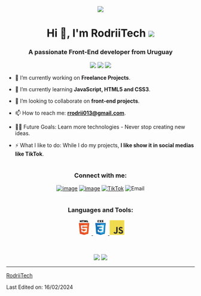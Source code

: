 <p align="center"><picture align="center"><img align="center" src = "https://github.com/7oSkaaa/7oSkaaa/blob/main/Images/about_me.gif?raw=true" width = 50px></picture></p>
<h1 align="center">Hi 👋, I'm RodriiTech <img height="40" src="![image](https://github.com/rrodrii013/rrodrii013/assets/155658289/5ed02ba8-641f-4679-a7ce-3f4c6e7abbc8)
"></h1>
<h3 align="center">A passionate Front-End developer from Uruguay</h3>

 <p align="center">
<img src="https://img.shields.io/badge/Age-22-blue" />
  <img src="https://img.shields.io/badge/Focus-JavaScript-yellow" />
    <img src="https://img.shields.io/badge/Languages-English,Spanish%20%26%20Portuguese-red" />

- 🔭 I’m currently working on **Freelance Projects**.

- 🌱 I’m currently learning **JavaScript, HTML5 and CSS3**.

- 🧠 I’m looking to collaborate on **front-end projects**.

- 📫 How to reach me: **rrodrii013@gmail.com**.

- 💪🏼 Future Goals: Learn more technologies - Never stop creating new ideas.
  
- ⚡ What I like to do: While I do my projects, **I like show it in social medias like TikTok**.

<h1> </h1>
<h3 align="center">Connect with me:</h3>
<div align="center">

[![image](https://img.shields.io/badge/LinkedIn-0077B5?style=for-the-badge&logo=linkedin&logoColor=white)](https://www.linkedin.com/in/mateo-rodriguezit/)
[![image](https://img.shields.io/badge/Twitter-1DA1F2?style=for-the-badge&logo=twitter&logoColor=white)](https://twitter.com/brantlauro)
[![TikTok](https://img.shields.io/badge/TikTok-000000?style=for-the-badge&logo=tiktok&logoColor=white)](https://www.tiktok.com/@rodriitech?_t=8juxzRiegUv&_r=1)
![Email](https://img.shields.io/badge/Email-rrodrii013%40gmail.com-%23D14836?style=for-the-badge&logo=gmail&logoColor=white)


<h1> </h1>
  
</div>

<h3 align="center">Languages and Tools:</h3>

<p align="center"> 
  <a href="https://www.w3.org/html/" target="_blank"> 
    <img src="https://raw.githubusercontent.com/devicons/devicon/master/icons/html5/html5-original-wordmark.svg" alt="html5" width="40" height="40"/> 
  </a>
  <a href="https://www.w3schools.com/css/" target="_blank"> 
    <img src="https://raw.githubusercontent.com/devicons/devicon/master/icons/css3/css3-original-wordmark.svg" alt="css3" width="40" height="40"/> 
  </a> 
 
  <a href="https://developer.mozilla.org/en-US/docs/Web/JavaScript" target="_blank"> 
    <img src="https://raw.githubusercontent.com/devicons/devicon/master/icons/javascript/javascript-original.svg" alt="javascript" width="40" height="40"/> 
  </a> 

<br>
<br>
<br>

<p align= "center">
  <img height= "150" src="https://github-readme-stats.vercel.app/api?username=rrodrii013&theme=react&show_icons=true&include_all_commits=true" />
  <img height= "150" src="https://github-readme-stats.vercel.app/api/top-langs/?username=rrodrii013&theme=react&layout=compact" />
</p>

------

[RodriiTech](https://github.com/rrodrii013/)


Last Edited on: 16/02/2024

